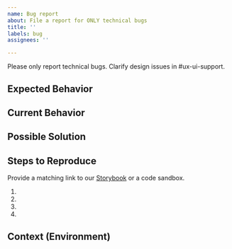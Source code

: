 ```yaml
---
name: Bug report
about: File a report for ONLY technical bugs
title: ''
labels: bug
assignees: ''

---
```


Please only report technical bugs. Clarify design issues in #ux-ui-support.

<!--- Provide a general summary of the issue in the Title above -->

## Expected Behavior
<!--- Tell us what should happen -->

## Current Behavior
<!--- Tell us what happens instead of the expected behavior -->

## Possible Solution
<!--- Not obligatory, but suggest a fix/reason for the bug, -->

## Steps to Reproduce

Provide a matching link to our [Storybook](https://patterns.axa.ch "Storybook") or a code sandbox.
<!--- Provide a link to a live example, or an unambiguous set of steps to -->
<!--- reproduce this bug. Include code to reproduce, if relevant -->
1.
2.
3.
4.

## Context (Environment)
<!--- How has this issue affected you? What are you trying to accomplish? -->
